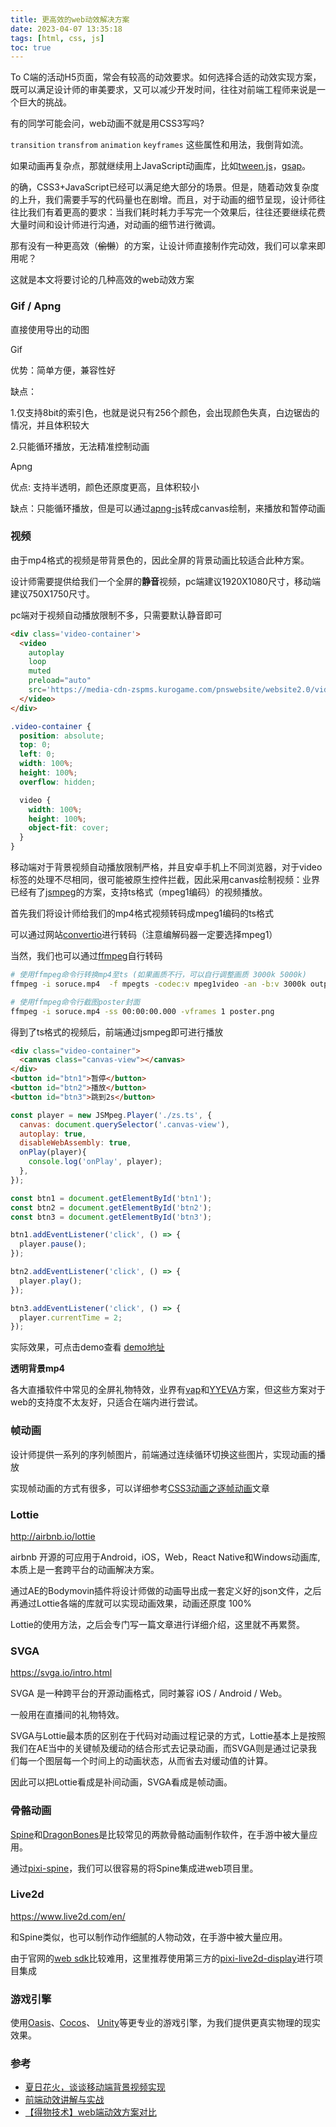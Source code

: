 ```yaml
---
title: 更高效的web动效解决方案
date: 2023-04-07 13:35:18
tags: [html, css, js]
toc: true
---
```

To C端的活动H5页面，常会有较高的动效要求。如何选择合适的动效实现方案，既可以满足设计师的审美要求，又可以减少开发时间，往往对前端工程师来说是一个巨大的挑战。

有的同学可能会问，web动画不就是用CSS3写吗? 

`transition` `transfrom` `animation` `keyframes` 这些属性和用法，我倒背如流。

如果动画再复杂点，那就继续用上JavaScript动画库，比如[tween.js](https://github.com/tweenjs/tween.js/)，[gsap](https://greensock.com/gsap/)。

<!-- more -->

的确，CSS3+JavaScript已经可以满足绝大部分的场景。但是，随着动效复杂度的上升，我们需要手写的代码量也在剧增。而且，对于动画的细节呈现，设计师往往比我们有着更高的要求：当我们耗时耗力手写完一个效果后，往往还要继续花费大量时间和设计师进行沟通，对动画的细节进行微调。

那有没有一种更高效（~~偷懒~~）的方案，让设计师直接制作完动效，我们可以拿来即用呢？

这就是本文将要讨论的几种高效的web动效方案

### Gif / Apng

直接使用导出的动图

Gif

优势：简单方便，兼容性好

缺点：

1.仅支持8bit的索引色，也就是说只有256个颜色，会出现颜色失真，白边锯齿的情况，并且体积较大

2.只能循环播放，无法精准控制动画

Apng

优点: 支持半透明，颜色还原度更高，且体积较小

缺点：只能循环播放，但是可以通过[apng-js](https://github.com/davidmz/apng-js)转成canvas绘制，来播放和暂停动画

### 视频

由于mp4格式的视频是带背景色的，因此全屏的背景动画比较适合此种方案。

设计师需要提供给我们一个全屏的**静音**视频，pc端建议1920X1080尺寸，移动端建议750X1750尺寸。

pc端对于视频自动播放限制不多，只需要默认静音即可

```html
<div class='video-container'>
  <video 
    autoplay 
    loop 
    muted 
    preload="auto"
    src='https://media-cdn-zspms.kurogame.com/pnswebsite/website2.0/video/1679328000000/c9s9mf24e3fotwqyqk-1679393034357.mp4'>
  </video>
</div>
```
```scss
.video-container {
  position: absolute;
  top: 0;
  left: 0;
  width: 100%;
  height: 100%;
  overflow: hidden;

  video {
    width: 100%;
    height: 100%;
    object-fit: cover;
  }
}
```
移动端对于背景视频自动播放限制严格，并且安卓手机上不同浏览器，对于video标签的处理不尽相同，很可能被原生控件拦截，因此采用canvas绘制视频：业界已经有了[jsmpeg](https://github.com/phoboslab/jsmpeg)的方案，支持ts格式（mpeg1编码）的视频播放。

首先我们将设计师给我们的mp4格式视频转码成mpeg1编码的ts格式

可以通过网站[convertio](https://convertio.co/zh/mp4-ts/)进行转码（注意编解码器一定要选择mpeg1）

当然，我们也可以通过[ffmpeg](https://ffmpeg.org/)自行转码

```bash
# 使用ffmpeg命令行转换mp4至ts (如果画质不行，可以自行调整画质 3000k 5000k)
ffmpeg -i soruce.mp4  -f mpegts -codec:v mpeg1video -an -b:v 3000k output.ts

# 使用ffmpeg命令行截图poster封面
ffmpeg -i soruce.mp4 -ss 00:00:00.000 -vframes 1 poster.png
```
得到了ts格式的视频后，前端通过jsmpeg即可进行播放

```html
<div class="video-container">
  <canvas class="canvas-view"></canvas>
</div>
<button id="btn1">暂停</button>
<button id="btn2">播放</button>
<button id="btn3">跳到2s</button>
```
```js
const player = new JSMpeg.Player('./zs.ts', {
  canvas: document.querySelector('.canvas-view'),
  autoplay: true,
  disableWebAssembly: true,
  onPlay(player){
    console.log('onPlay', player);
  },
});

const btn1 = document.getElementById('btn1');
const btn2 = document.getElementById('btn2');
const btn3 = document.getElementById('btn3');

btn1.addEventListener('click', () => {
  player.pause();
});

btn2.addEventListener('click', () => {
  player.play();
});

btn3.addEventListener('click', () => {
  player.currentTime = 2;
});
```
实际效果，可点击demo查看 [demo地址](http://deepred5.com/jsmpeg/)

**透明背景mp4**

各大直播软件中常见的全屏礼物特效，业界有[vap](https://github.com/Tencent/vap)和[YYEVA](https://github.com/yylive/YYEVA)方案，但这些方案对于web的支持度不太友好，只适合在端内进行尝试。

### 帧动画

设计师提供一系列的序列帧图片，前端通过连续循环切换这些图片，实现动画的播放

实现帧动画的方式有很多，可以详细参考[CSS3动画之逐帧动画](https://jelly.jd.com/article/6006b1035b6c6a01506c87a7)文章



### Lottie

http://airbnb.io/lottie


airbnb 开源的可应用于Android，iOS，Web，React Native和Windows动画库, 本质上是一套跨平台的动画解决方案。

通过AE的Bodymovin插件将设计师做的动画导出成一套定义好的json文件，之后再通过Lottie各端的库就可以实现动画效果，动画还原度 100%

Lottie的使用方法，之后会专门写一篇文章进行详细介绍，这里就不再累赘。

### SVGA

https://svga.io/intro.html

SVGA 是一种跨平台的开源动画格式，同时兼容 iOS / Android / Web。

一般用在直播间的礼物特效。

SVGA与Lottie最本质的区别在于代码对动画过程记录的方式，Lottie基本上是按照我们在AE当中的关键帧及缓动的结合形式去记录动画，而SVGA则是通过记录我们每一个图层每一个时间上的动画状态，从而省去对缓动值的计算。

因此可以把Lottie看成是补间动画，SVGA看成是帧动画。


### 骨骼动画

[Spine](http://zh.esotericsoftware.com/)和[DragonBones](https://dragonbones.github.io/cn/index.html)是比较常见的两款骨骼动画制作软件，在手游中被大量应用。

通过[pixi-spine](https://github.com/pixijs/spine)，我们可以很容易的将Spine集成进web项目里。


### Live2d

https://www.live2d.com/en/

和Spine类似，也可以制作动作细腻的人物动效，在手游中被大量应用。

由于官网的[web sdk](https://www.live2d.com/en/download/cubism-sdk/download-web/)比较难用，这里推荐使用第三方的[pixi-live2d-display](https://github.com/guansss/pixi-live2d-display)进行项目集成


### 游戏引擎

使用[Oasis](https://oasisengine.cn/)、[Cocos](https://www.cocos.com/)、 [Unity](https://unity.com/cn)等更专业的游戏引擎，为我们提供更真实物理的现实效果。






### 参考

* [夏日花火，谈谈移动端背景视频实现](https://juejin.cn/post/6865260341115224071)
* [前端动效讲解与实战](https://zhuanlan.zhihu.com/p/566787324)
* [【得物技术】web端动效方案对比](https://juejin.cn/post/6951699867475378213)